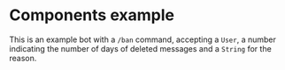 # Components example

This is an example bot with a `/ban` command, accepting a `User`, a number indicating the number of days of deleted messages and a `String` for the reason.